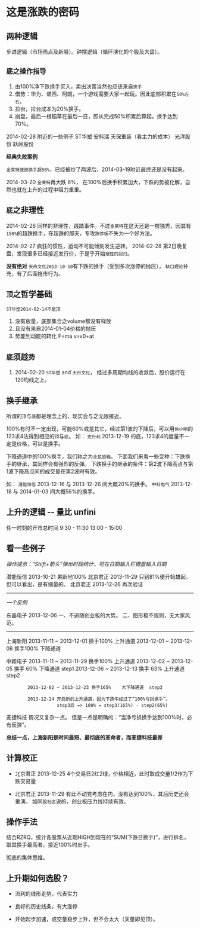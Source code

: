 # 这是涨跌的密码

## 两种逻辑

  步进逻辑（市场热点及新股）。钟摆逻辑（循环演化的个股及大盘）。

## `底之操作指导`

  1. 由100%净下跌换手买入，卖出决策当然也应该来自`换手`
  2. 借势：华为、诺西、阿朗，一个游戏需要大家一起玩。因此底部积累在`50%左右`。
  3. 拉台，拉台成本为20%换手。
  4. 崩盘，最后一根稻草在最后一日，即从完成50%积累后算起，换手达到70%。

  2014-02-28 附近的一些例子
  ST华塑
  安科瑞
  天保重装（看主力的成本）
  光洋股份
  跃岭股份

  **经典失败案例**

  `金莱特底部换手超50%`，已经被炒了两波后，2014-03-19附近最终还是没有起来。

  2014-03-20 `金莱特`再大跌 6%，
  在100%后换手积累加大，下跌的势被化解，自然也就在上升的过程中阻力重重。

## `底`之非理性

  2014-02-26 同样的非理性，践踏事件。不过`金莱特`在这天还是一枝独秀，因其有
  `150%`的超跌换手，在超跌的那天，专攻`跌停板`不失为一个好方法。

  2014-02-27 疯狂的惯性，运动不可能倾刻发生逆转。
  2014-02-28 第2日晚复盘，发现很多已经接近发行价，于是乎开始`理性的回归`。

  **没有绝对**
  `天舟文化2013-10-10`有下跌的换手（受到多次涨停的抛压），
  `缺口理论`补充，有了后面拖市行为。

## `顶`之哲学基础

  `ST华塑2014-02-14不是顶`
  1. 没有放量，底部集合之volume都没有释放 
  2. 且没有来自2014-01-04价格的抛压
  3. 势能到动能的转化 F=ma v=v0+at 

## `底`须趁`势`

  1.  2014-02-20 `ST华塑` and `天舟文化`，
      经过多周期均线的收敛后，股价运行在120均线之上。

## 换手继承

  所谓的`顶`与`底`都是理念上的，现实会与之无限接近。

  100%有时不一定出现，可能60%或是其它，经过第1波的下降后，可以用`徐小明`的
  123求4法得到相应的`顶`与`底`。
  如：
  `史丹利`  2013-12-19 的底，123求4的度量不一定是价格，可以是换手。

  下降通道中的100%换手，我们称之为`全民皆输`。
  下面我们来看一些变种：下跌换手的继承，其同样会有强烈的反弹。
  下跌换手的继承的条件：第2波下降高点与第1波下降高点间的成交量在第2波时有效。

  如：
  `潜能恒信` 2013-12-16 与 2013-12-26 间大概20%的换手。
  `中科电气` 2013-12-18 与 2014-01-03 间大概56%的换手。

## 上升的逻辑 -- 量比 unfini

  任一时刻的开市总时间
  9:30  - 11:30 
  13:00 - 15:00 


## 看一些例子 

 *操作提示：“Shift+箭头”弹出时段统计，可在日期输入栏键盘输入日期*

  潜能恒信  2013-10-21  果断地100% 
  北京君正  2013-11-29  只到81%便开始雄起，但可以看出，是有缩量的。
  北京君正  2013-12-26  再次验证

  --------------------------------------------------------------

 *一个反例*

  东晶电子  2013-12-06
            一、不追随创业板的大势。
            二、图形极不规则，无大家风范。

  --------------------------------------------------------------

  上海新阳  2013-11-11 ~ 2013-12-01 换手100%    上升通道
            2013-12-01 ~ 2013-12-06 换手100%    下降通道

  中颖电子  2013-11-11 ~ 2013-11-29 换手100%    上升通道
            2013-12-02 ~ 2013-12-05 换手 60%    下降通道    step1
            2013-12-06 ~ 2013-12-13 换手 63%    上升通道    step2

            2013-12-02 ~ 2013-12-23 换手165%    大下降通道  step3

            2013-12-24 开启新的上升通道，因为下跌中经过了“100%亏损换手”。
                       step3后 => 100% = step3(165%) - step2(65%)

  麦捷科技  情况又复杂一点。
            但是一点是明确的：“当净亏损换手达到100%时，必有反弹”。

  **总结一点，上海新阳是时间最短、最彻底的革命者，而麦捷科技最差**

## 计算校正

  * 北京君正 2013-12-25 
    4个交易日2红2绿，价格相近，此时取成交量1/2作为下跌交易量

  * 北京君正 2013-11-29 
    有此不动党考虑在内，没有达到100%，其后历史还会重演。
    如同`股社区`说的，创业板压力线持续有效。

## 操作手法

  结合RZRQ，统计各股票从近期HIGH到现在的“SUM(下跌日换手)”，进行排名，
  取其换手最高者，接近100%时出手。

  彻底的集体思维。

## 上升期如何选股？

  * 流利的线形走势，代表实力

  * 良好的历史线条，有大涨停

  * 开始起步加速，成交量稳步上升，但不会太大（天量即见顶）。


